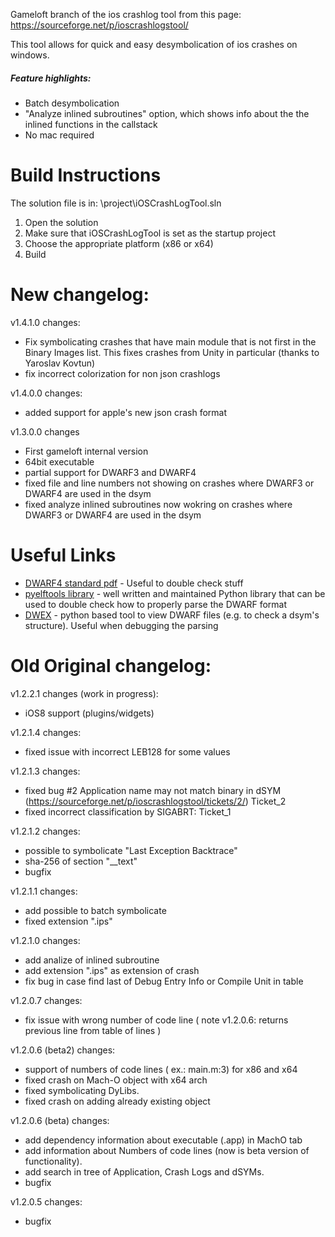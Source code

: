 Gameloft branch of the ios crashlog tool from this page: https://sourceforge.net/p/ioscrashlogstool/

This tool allows for quick and easy desymbolication of ios crashes on windows.

##### Feature highlights:
* Batch desymbolication
* "Analyze inlined subroutines" option, which shows info about the the inlined functions in the callstack
* No mac required

# Build Instructions
The solution file is in: \project\iOSCrashLogTool.sln
1. Open the solution
2. Make sure that iOSCrashLogTool is set as the startup project
3. Choose the appropriate platform (x86 or x64)
4. Build

# New changelog:
v1.4.1.0 changes:
* Fix symbolicating crashes that have main module that is not first in the Binary Images list.
  This fixes crashes from Unity in particular
  (thanks to Yaroslav Kovtun)
* fix incorrect colorization for non json crashlogs

v1.4.0.0 changes:
* added support for apple's new json crash format

v1.3.0.0 changes  
* First gameloft internal version
* 64bit executable
* partial support for DWARF3 and DWARF4
* fixed file and line numbers not showing on crashes where DWARF3 or DWARF4 are used in the dsym
* fixed analyze inlined subroutines now wokring on crashes where DWARF3 or DWARF4 are used in the dsym

# Useful Links
* [DWARF4 standard pdf](http://www.dwarfstd.org/doc/DWARF4.pdf) - Useful to double check stuff
* [pyelftools library](https://github.com/eliben/pyelftools) - well written and maintained Python library that can be used to double check how to properly parse the DWARF format
* [DWEX](https://github.com/sevaa/dwex) - python based tool to view DWARF files (e.g. to check a dsym's structure). Useful when debugging the parsing

# Old Original changelog:
v1.2.2.1 changes (work in progress): 
* iOS8  support (plugins/widgets)

v1.2.1.4 changes:
* fixed issue with incorrect LEB128 for some values

v1.2.1.3 changes:
* fixed bug #2 Application name may not match binary in dSYM (https://sourceforge.net/p/ioscrashlogstool/tickets/2/) Ticket_2
* fixed incorrect classification by SIGABRT: Ticket_1

v1.2.1.2 changes: 
* possible to symbolicate "Last Exception Backtrace"
* sha-256 of section "__text"
* bugfix

v1.2.1.1 changes:
* add possible to batch symbolicate
* fixed extension ".ips"

v1.2.1.0 changes:
* add analize of inlined subroutine
* add extension ".ips" as extension of crash
* fix bug in case find last of Debug Entry Info or Compile Unit in table

v1.2.0.7 changes:
* fix issue with wrong number of code line ( note v1.2.0.6: returns previous line from table of lines  )

v1.2.0.6 (beta2) changes:
* support of numbers of code lines ( ex.: main.m:3) for x86 and x64
* fixed crash on Mach-O object with x64 arch
* fixed symbolicating DyLibs.
* fixed crash on adding already existing object

v1.2.0.6 (beta) changes:
* add dependency information about executable (.app) in MachO tab
* add information about Numbers of code lines (now is beta version of functionality).
* add search in  tree of Application, Crash Logs and dSYMs. 
* bugfix

v1.2.0.5 changes:
* bugfix
